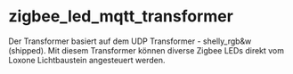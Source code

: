 # zigbee_led_mqtt_transformer
Der Transformer basiert auf dem UDP Transformer - shelly_rgb&amp;w (shipped). Mit diesem Transformer können diverse Zigbee LEDs direkt vom Loxone Lichtbaustein angesteuert werden.
